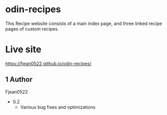 # odin-recipes

This Recipe website consists of a main index page, and three linked recipe pages of custom recipes.

# Live site
https://fjean0522.github.io/odin-recipes/
## 1 Author
Fjean0522

* 0.2
    * Various bug fixes and optimizations

